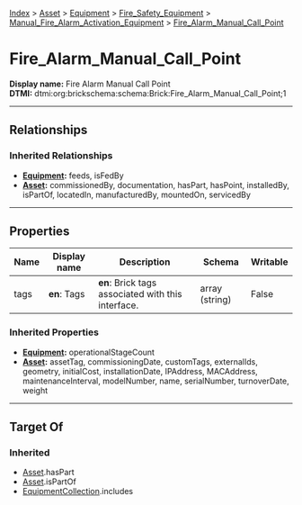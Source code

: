 [Index](../../../../Index.md) > [Asset](../../../Asset.md) > [Equipment](../../Equipment.md) > [Fire_Safety_Equipment](../Fire_Safety_Equipment.md) > [Manual_Fire_Alarm_Activation_Equipment](Manual_Fire_Alarm_Activation_Equipment.md) > [Fire_Alarm_Manual_Call_Point](#)
# Fire_Alarm_Manual_Call_Point

**Display name:** Fire Alarm Manual Call Point<br />
**DTMI:** dtmi:org:brickschema:schema:Brick:Fire_Alarm_Manual_Call_Point;1

---

## Relationships

### Inherited Relationships
* **[Equipment](../../Equipment.md):** feeds, isFedBy
* **[Asset](../../../Asset.md):** commissionedBy, documentation, hasPart, hasPoint, installedBy, isPartOf, locatedIn, manufacturedBy, mountedOn, servicedBy

---

## Properties

|Name|Display name|Description|Schema|Writable|
|-|-|-|-|-|
|tags|**en**: Tags|**en**: Brick tags associated with this interface.|array (string)|False|
### Inherited Properties
* **[Equipment](../../Equipment.md):** operationalStageCount
* **[Asset](../../../Asset.md):** assetTag, commissioningDate, customTags, externalIds, geometry, initialCost, installationDate, IPAddress, MACAddress, maintenanceInterval, modelNumber, name, serialNumber, turnoverDate, weight

---

## Target Of
### Inherited
* [Asset](../../../Asset.md).hasPart
* [Asset](../../../Asset.md).isPartOf
* [EquipmentCollection](../../../../Collection/AssetCollection/EquipmentCollection/EquipmentCollection.md).includes
